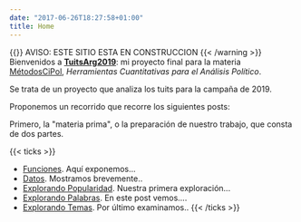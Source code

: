 ```yaml
---
date: "2017-06-26T18:27:58+01:00"
title: Home
---
```


{{<warning>}}
AVISO: ESTE SITIO ESTA EN CONSTRUCCION
{{< /warning >}}
Bienvenidos a [**TuitsArg2019**](/about/): mi proyecto final para la materia [MétodosCiPol](https://tuqmano.github.io/MetodosCiPol/), _Herramientas Cuantitativas para el Análisis Político_. 

Se trata de un proyecto que analiza los tuits para la campaña de 2019.

Proponemos un recorrido que recorre los siguientes posts:

Primero, la "materia prima", o la preparación de nuestro trabajo, que consta de dos partes.

{{< ticks >}}
* [Funciones](/post/preparacion_funciones/). Aquí exponemos...
* [Datos](/post/preparacion_funciones/). Mostramos brevemente..
* [Explorando Popularidad](/post/explorando_popularidad/). Nuestra primera exploración...
* [Explorando Palabras](/post/explorando_palabras/). En este post vemos....
* [Explorando Temas](/post/explorando_temas/). Por último examinamos.. 
{{< /ticks >}}

